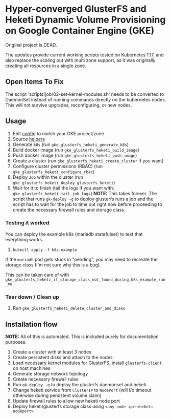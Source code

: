 # Hyper-converged GlusterFS and Heketi Dynamic Volume Provisioning on Google Container Engine (GKE)

Original project is DEAD.

The updates provide current working scripts tested on Kubernetes 1.17, and also replace the scaling out with multi zone support, as it was originally creating all resources in a single zone.

## Open Items To Fix

The script 'scripts/job/02-set-kernel-modules.sh' needs to be converted to DaemonSet instead of running commands directly on the kubernetes nodes. This will not survive upgrades, reconfiguring, or new nodes.

## Usage

1. Edit [config](config) to match your GKE project/zone
2. Source [helpers](helpers)
3. Generate `k8s` (run `gke_glusterfs_heketi_generate_k8s`)
4. Build docker image (run `gke_glusterfs_heketi_build_image`)
5. Push docker image (run `gke_glusterfs_heketi_push_image`)
6. Create a cluster (run `gke_glusterfs_heketi_create_cluster` if you want)
7. Configure cluster permissions (RBAC) (run `gke_glusterfs_heketi_configure_rbac`)
8. Deploy `Job` within the cluster (run `gke_glusterfs_heketi_deploy_glusterfs_heketi`)
9. Wait for it to finish (tail the logs if you want with: `gke_glusterfs_heketi_tail_job_logs`) **NOTE:** This takes forever. The script that runs `gk-deploy -g` to deploy glusterfs runs a job and the script has to wait for the job to time out right now before proceeding to create the necessary firewall rules and storage class.

### Testing it worked

You can deploy the example k8s (mariadb statefulset) to test that everything works.

1. `kubectl apply -f k8s-example`

If the `mariadb` pod gets stuck in "pending", you may need to recreate the storage class (I'm not sure why this is a bug).

This can be taken care of with `gke_glusterfs_heketi_if_storage_class_not_found_during_k8s_example_run_me`

### Tear down / Clean up

1. Run `gke_glusterfs_heketi_delete_cluster_and_disks`

## Installation flow

**NOTE:** All of this is automated. This is included purely for documentation purposes.

1. Create a cluster with at least 3 nodes
2. Create persistent disks and attach to the nodes
3. Load necessary kernel modules for GlusterFS, install `glusterfs-client` on host machines
4. Generate storage network topology
5. Create necessary firewall rules
6. Run `gk-deploy -g` to deploy the glusterfs daemonset and heketi
7. Change heketi service from `ClusterIP` to `NodePort` (will i/o timeout otherwise during persistent volume claim)
8. Update firewall rules to allow new heketi node port
9. Deploy heketi/glusterfs storage class using `<any node ip>:<heketi nodeport>`

